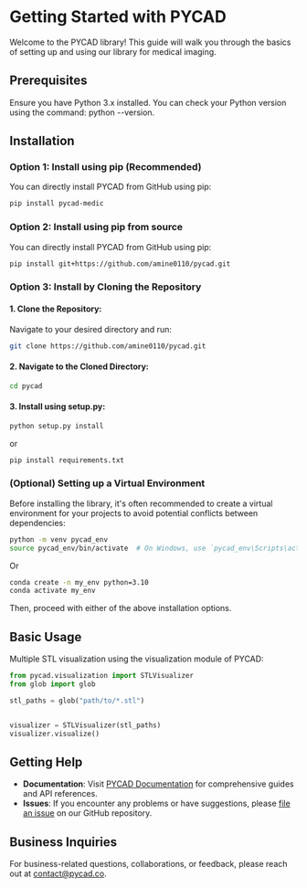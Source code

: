 # Getting Started with PYCAD

Welcome to the PYCAD library! This guide will walk you through the basics of setting up and using our library for medical imaging.

## Prerequisites

Ensure you have Python 3.x installed. You can check your Python version using the command: python --version.

## Installation

### Option 1: Install using pip (Recommended)
You can directly install PYCAD from GitHub using pip:

```bash
pip install pycad-medic
```

### Option 2: Install using pip from source
You can directly install PYCAD from GitHub using pip:

```bash
pip install git+https://github.com/amine0110/pycad.git
```

### Option 3: Install by Cloning the Repository
#### 1. Clone the Repository:

Navigate to your desired directory and run:

```bash
git clone https://github.com/amine0110/pycad.git
```

#### 2. Navigate to the Cloned Directory:

```bash
cd pycad
```

#### 3. Install using setup.py:

```bash
python setup.py install
```
or 
```bash
pip install requirements.txt
```

### (Optional) Setting up a Virtual Environment

Before installing the library, it's often recommended to create a virtual environment for your projects to avoid potential conflicts between dependencies:

```bash
python -m venv pycad_env
source pycad_env/bin/activate  # On Windows, use `pycad_env\Scripts\activate`
```
Or
```bash
conda create -n my_env python=3.10
conda activate my_env
```

Then, proceed with either of the above installation options.

## Basic Usage

Multiple STL visualization using the visualization module of PYCAD:

```Python
from pycad.visualization import STLVisualizer
from glob import glob

stl_paths = glob("path/to/*.stl")


visualizer = STLVisualizer(stl_paths)
visualizer.visualize()
```

## Getting Help
- **Documentation**: Visit [PYCAD Documentation](https://github.com/amine0110/pycad/tree/main/docs) for comprehensive guides and API references.
- **Issues**: If you encounter any problems or have suggestions, please [file an issue](https://github.com/amine0110/pycad/issues) on our GitHub repository.

## Business Inquiries
For business-related questions, collaborations, or feedback, please reach out at [contact@pycad.co](mailto:contact@pycad.co).
